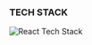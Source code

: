 ### TECH STACK
![React Tech Stack](https://github.com/AebadUQ/AebadUQ/raw/main/images/react-stack.png)

